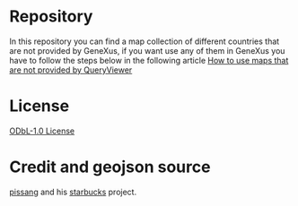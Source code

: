 # Repository
In this repository you can find a map collection of different countries that are not provided by GeneXus, if you want use any of them in GeneXus you have to follow the steps below in the following article [How to use maps that are not provided by QueryViewer](https://wiki.genexus.com/commwiki/wiki?49859,How+to+use+maps+that+are+not+provided+by+QueryViewer)

# License
[ODbL-1.0 License](https://github.com/genexuslabs/echarts-countries-js/blob/master/LICENSE.md)

# Credit and geojson source
[pissang](https://github.com/pissang) and his [starbucks](https://github.com/pissang/starbucks) project.

